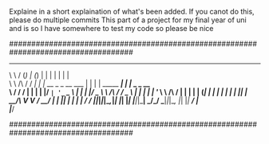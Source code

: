 

Explaine in a short explaination of what's been added. If you canot do this, please do multiple commits
This part of a project for my final year of uni and is so I have somewhere to test my code so please be nice


####################################################################################
 __          ___ _ _ _                   _      _                   _ _             
 \ \        / (_) | (_)                 | |    | |                 | | |            
  \ \  /\  / / _| | |_  __ _ _ __ ___   | |    | | _____      _____| | |_   _ _ __  
   \ \/  \/ / | | | | |/ _` | '_ ` _ \  | |    | |/ _ \ \ /\ / / _ \ | | | | | '_ \ 
    \  /\  /  | | | | | (_| | | | | | | | |____| |  __/\ V  V /  __/ | | |_| | | | |
     \/  \/   |_|_|_|_|\__,_|_| |_| |_| |______|_|\___| \_/\_/ \___|_|_|\__, |_| |_|
                                                                         __/ |      
                                                                        |___/       

####################################################################################																																				
																																				
